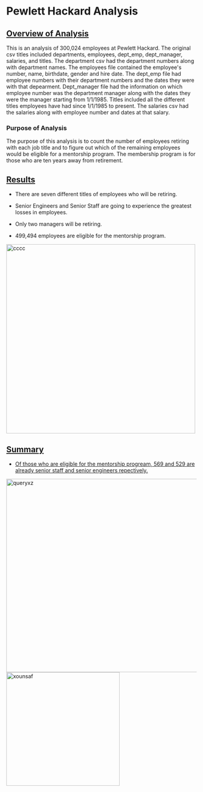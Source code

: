 # <b> Pewlett Hackard Analysis </b>

## <u>Overview of Analysis</u>
This is an analysis of 300,024 employees at Pewlett Hackard. The original csv titles included departments, employees, dept_emp, dept_manager, salaries, and titles. The department csv had the department numbers along with department names. The employees file contained the employee's number, name, birthdate, gender and hire date. The dept_emp file had employee numbers with their department numbers and the dates they were with that depearment. Dept_manager file had the information on which employee number was the department manager along with the dates they were the manager starting from 1/1/1985. Titles included all the different titles employees have had since 1/1/1985 to present. The salaries csv had the salaries along with employee number and dates at that salary. 

### Purpose of Analysis   
The purpose of this analysis is to count the number of employees retiring with each job title and to figure out which of the remaining employees would be eligible for a mentorship program. The membership program is for those who are ten years away from retirement. 

## <u>Results</u>
- There are seven different titles of employees who will be retiring. 

-  Senior Engineers and Senior Staff are going to experience the greatest losses in employees.

- Only two managers will be retiring.

- 499,494 employees are eligible for the mentorship program.  

<img width="500" alt="cccc" src="https://user-images.githubusercontent.com/116980760/209454153-40ad5b1c-5957-40d6-b334-94f9570e33d6.PNG">

## <u>Summary<u>
  - Of those who are eligible for the mentorship progream, 569 and 529 are already senior staff and senior engineers repectively. 
  
  <img width="511" alt="queryxz" src="https://user-images.githubusercontent.com/116980760/209454280-e207e31f-a69d-484a-821d-292d871dc97b.PNG">

  <img width="300" alt="xounsaf" src="https://user-images.githubusercontent.com/116980760/209454273-b74d7d8f-ed91-45f3-b8a5-c93141b14c94.PNG">

